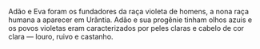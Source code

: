 ﻿Adão e Eva foram os fundadores da raça violeta de homens, a nona raça humana a aparecer em Urântia. Adão e sua progênie tinham olhos azuis e os povos violetas eram caracterizados por peles claras e cabelo de cor clara — louro, ruivo e castanho.